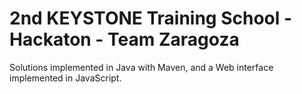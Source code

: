 # 2nd KEYSTONE Training School - Hackaton - Team Zaragoza

Solutions implemented in Java with Maven, and a Web interface implemented in JavaScript.
